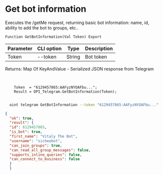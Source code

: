 ﻿---
sidebar_position: 1
---

# Get bot information
 Executes the /getMe request, returning basic bot information: name, id, ability to add the bot to groups, etc..



`Function GetBotInformation(Val Token) Export`

  | Parameter | CLI option | Type | Description |
  |-|-|-|-|
  | Token | --token | String | Bot token |

  
  Returns:  Map Of KeyAndValue - Serialized JSON response from Telegram

<br/>




```bsl title="Code example"
    Token  = "6129457865:AAFyzNYOAFbu...";
    Result = OPI_Telegram.GetBotInformation(Token);
```



```sh title="CLI command example"
    
  oint telegram GetBotInformation --token "6129457865:AAFyzNYOAFbu..."

```

```json title="Result"
{
  "ok": true,
  "result": {
  "id": 6129457865,
  "is_bot": true,
  "first_name": "Vitaly The Bot",
  "username": "sicheebot",
  "can_join_groups": true,
  "can_read_all_group_messages": false,
  "supports_inline_queries": false,
  "can_connect_to_business": false
  }
  }
```
